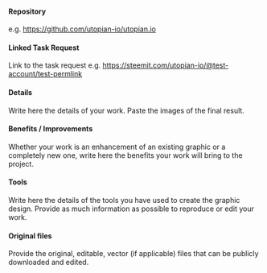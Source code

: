#### Repository
e.g. https://github.com/utopian-io/utopian.io

#### Linked Task Request
Link to the task request e.g. https://steemit.com/utopian-io/@test-account/test-permlink

#### Details
Write here the details of your work. Paste the images of the final result.

#### Benefits / Improvements
Whether your work is an enhancement of an existing graphic or a completely new one, write here the benefits your work will bring to the project.

#### Tools
Write here the details of the tools you have used to create the graphic design. Provide as much information as possible to reproduce or edit your work.

#### Original files
Provide the original, editable, vector (if applicable) files that can be publicly downloaded and edited.
